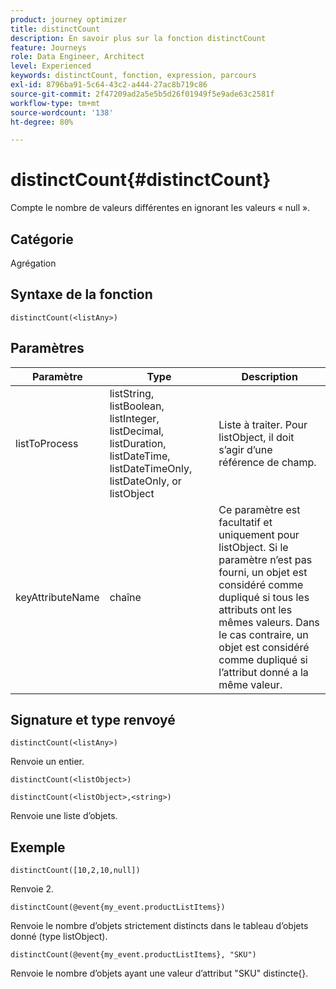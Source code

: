 ```yaml
---
product: journey optimizer
title: distinctCount
description: En savoir plus sur la fonction distinctCount
feature: Journeys
role: Data Engineer, Architect
level: Experienced
keywords: distinctCount, fonction, expression, parcours
exl-id: 8796ba91-5c64-43c2-a444-27ac8b719c86
source-git-commit: 2f47209ad2a5e5b5d26f01949f5e9ade63c2581f
workflow-type: tm+mt
source-wordcount: '138'
ht-degree: 80%

---
```


# distinctCount{#distinctCount}

Compte le nombre de valeurs différentes en ignorant les valeurs « null ».

## Catégorie

Agrégation

## Syntaxe de la fonction

`distinctCount(<listAny>)`

## Paramètres

| Paramètre | Type | Description |
|-----------|------------------|------------------|
| listToProcess | listString, listBoolean, listInteger, listDecimal, listDuration, listDateTime, listDateTimeOnly, listDateOnly, or listObject | Liste à traiter. Pour listObject, il doit s’agir d’une référence de champ. |
| keyAttributeName | chaîne | Ce paramètre est facultatif et uniquement pour listObject. Si le paramètre n’est pas fourni, un objet est considéré comme dupliqué si tous les attributs ont les mêmes valeurs. Dans le cas contraire, un objet est considéré comme dupliqué si l’attribut donné a la même valeur. |

## Signature et type renvoyé

`distinctCount(<listAny>)`

Renvoie un entier.

`distinctCount(<listObject>)`

`distinctCount(<listObject>,<string>)`

Renvoie une liste d’objets.


## Exemple

`distinctCount([10,2,10,null])`

Renvoie 2.

`distinctCount(@event{my_event.productListItems})`

Renvoie le nombre d’objets strictement distincts dans le tableau d’objets donné (type listObject).

`distinctCount(@event{my_event.productListItems}, "SKU")`

Renvoie le nombre d’objets ayant une valeur d’attribut &quot;SKU&quot; distincte{}.
